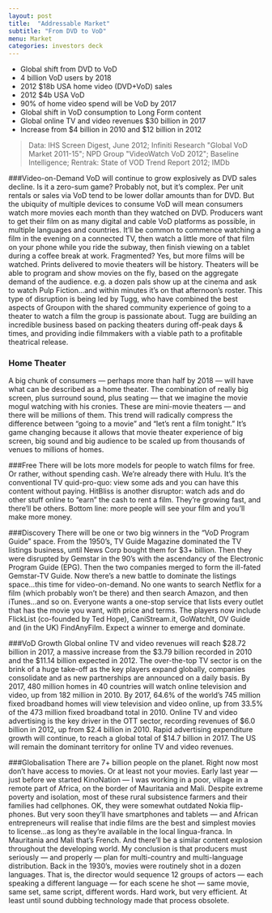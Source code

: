 ```yaml
---
layout: post
title:  "Addressable Market"
subtitle: "From DVD to VoD"
menu: Market
categories: investors deck
---
```

* Global shift from DVD to VoD
* 4 billion VoD users by 2018
* 2012 $18b USA home video (DVD+VoD) sales
* 2012 $4b USA VoD
* 90% of home video spend will be VoD by 2017
* Global shift in VoD consumption to Long Form content
* Global online TV and video revenues $30 billion in 2017
* Increase from $4 billion in 2010 and $12 billion in 2012

> Data: IHS Screen Digest, June 2012; Infiniti Research "Global VoD Market 2011-15"; NPD Group "VideoWatch VoD 2012"; Baseline Intelligence; Rentrak: State of VOD Trend Report 2012; IMDb

<!--more-->

###Video-on-Demand
VoD will continue to grow explosively as DVD sales decline. Is it a zero-sum game? Probably not, but it’s complex. Per unit rentals or sales via VoD tend to be lower dollar amounts than for DVD. But the ubiquity of multiple devices to consume VoD will mean consumers watch more movies each month than they watched on DVD. Producers want to get their film on as many digital and cable VoD platforms as possible, in multiple languages and countries. It’ll be common to commence watching a film in the evening on a connected TV, then watch a little more of that film on your phone while you ride the subway, then finish viewing on a tablet during a coffee break at work. Fragmented? Yes, but more films will be watched. Prints delivered to movie theaters will be history. Theaters will be able to program and show movies on the fly, based on the aggregate demand of the audience. e.g. a dozen pals show up at the cinema and ask to watch Pulp Fiction…and within minutes it’s on that afternoon’s roster. This type of disruption is being led by Tugg, who have combined the best aspects of Groupon with the shared community experience of going to a theater to watch a film the group is passionate about. Tugg are building an incredible business based on packing theaters during off-peak days & times, and providing indie filmmakers with a viable path to a profitable theatrical release.

### Home Theater
A big chunk of consumers — perhaps more than half by 2018 — will have what can be described as a home theater. The combination of really big screen, plus surround sound, plus seating — that we imagine the movie mogul watching with his cronies. These are mini-movie theaters — and there will be millions of them. This trend will radically compress the difference between “going to a movie” and “let’s rent a film tonight.” It’s game changing because it allows that movie theater experience of big screen, big sound and big audience to be scaled up from thousands of venues to millions of homes.

###Free
There will be lots more models for people to watch films for free. Or rather, without spending cash. We’re already there with Hulu. It’s the conventional TV quid-pro-quo: view some ads and you can have this content without paying. HitBliss is another disruptor: watch ads and do other stuff online to “earn” the cash to rent a film. They’re growing fast, and there’ll be others. Bottom line: more people will see your film and you’ll make more money.

###Discovery
There will be one or two big winners in the “VoD Program Guide” space. From the 1950’s, TV Guide Magazine dominated the TV listings business, until News Corp bought them for $3+ billion. Then they were disrupted by Gemstar in the 90’s with the ascendancy of the Electronic Program Guide (EPG). Then the two companies merged to form the ill-fated Gemstar-TV Guide.  Now there’s a new battle to dominate the listings space…this time for video-on-demand. No one wants to search Netflix for a film (which probably won’t be there) and then search Amazon, and then iTunes…and so on. Everyone wants a one-stop service that lists every outlet that has the movie you want, with price and terms. The players now include FlickList (co-founded by Ted Hope), CaniStream.it, GoWatchIt, OV Guide and (in the UK) FindAnyFilm. Expect a winner to emerge and dominate.


###VoD Growth
Global online TV and video revenues will reach $28.72 billion in 2017, a massive increase from the $3.79 billion recorded in 2010 and the $11.14 billion expected in 2012. The over-the-top TV sector is on the brink of a huge take-off as the key players expand globally, companies consolidate and as new partnerships are announced on a daily basis. By 2017, 480 million homes in 40 countries will watch online television and video, up from 182 million in 2010. By 2017, 64.6% of the world’s 745 million fixed broadband homes will view television and video online, up from 33.5% of the 473 million fixed broadband total in 2010.  Online TV and video advertising is the key driver in the OTT sector, recording revenues of $6.0 billion in 2012, up from $2.4 billion in 2010. Rapid advertising expenditure growth will continue, to reach a global total of $14.7 billion in 2017. The US will remain the dominant territory for online TV and video revenues.

###Globalisation
There are 7+ billion people on the planet. Right now most don’t have access to movies. Or at least not your movies. Early last year — just before we started KinoNation — I was working in a poor, village in a remote part of Africa, on the border of Mauritania and Mali. Despite extreme poverty and isolation, most of these rural subsistence farmers and their families had cellphones. OK, they were somewhat outdated Nokia flip-phones. But very soon they’ll have smartphones and tablets — and African entrepreneurs will realise that indie films are the best and simplest movies to license…as long as they’re available in the local lingua-franca. In Mauritania and Mali that’s French. And there’ll be a similar content explosion throughout the developing world. My conclusion is that producers must seriously — and properly — plan for multi-country and multi-language distribution. Back in the 1930’s, movies were routinely shot in a dozen languages. That is, the director would sequence 12 groups of actors — each speaking a different language — for each scene he shot — same movie, same set, same script, different words. Hard work, but very efficient. At least until sound dubbing technology made that process obsolete.